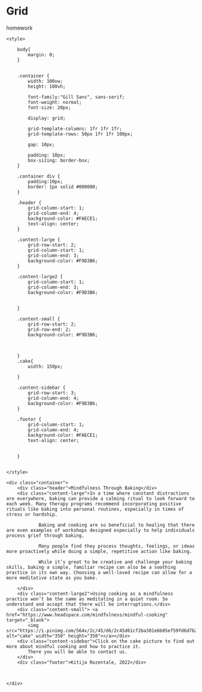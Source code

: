 # Grid
homework
<!DOCTYPE html>
<html lang="en">
<head>
    <title> Practice Mindfulness Through Baking</title>
    <meta name="viewport" content="width=device-width, initial-scale=1.0">
    <meta charset="utf-8">
    
    <style>
    
        body{
            margin: 0;
        }
      

        .container {
            width: 100vw;
            height: 100vh;

            font-family:"Gill Sans", sans-serif;
            font-weight: normal;
            font-size: 20px;

            display: grid;

            grid-template-columns: 1fr 1fr 1fr;
            grid-template-rows: 50px 1fr 1fr 100px;

            gap: 10px;

            padding: 10px;
            box-sizing: border-box;
        }

        .container div {
            padding:10px;
            border: 1px solid #000000;
        }

        .header {
            grid-column-start: 1;
            grid-column-end: 4;
            background-color: #FAECE1;
            text-align: center;
        }

        .content-large {
            grid-row-start: 2;
            grid-column-start: 1;
            grid-column-end: 3;
            background-color: #F9D3B6;
        }

        .content-large2 {
            grid-column-start: 1;
            grid-column-end: 3;
            background-color: #F9D3B6;
            
        
        }

        .content-small {
            grid-row-start: 2;
            grid-row-end: 2;
            background-color: #F9D3B6;
            

            
        }
        .cake{
            width: 150px;

        }
        
        .content-sidebar {
            grid-row-start: 3;
            grid-column-end: 4;
            background-color: #F9D3B6;
        }

        .footer {
            grid-column-start: 1;
            grid-column-end: 4;
            background-color: #FAECE1;
            text-align: center;
            
           
        }


    </style>
</head>

<body>
 
    <div class="container">
        <div class="header">Mindfulness Through Baking</div>
        <div class="content-large">In a time where constant distractions are everywhere, baking can provide a calming ritual to look forward to each week. Many therapy programs recommend incorporating positive rituals like baking into personal routines, especially in times of stress or hardship.
            
                Baking and cooking are so beneficial to healing that there are even examples of workshops designed especially to help individuals process grief through baking.
            
                Many people find they process thoughts, feelings, or ideas more proactively while doing a simple, repetitive action like baking.
           
                While it’s great to be creative and challenge your baking skills, baking a simple, familiar recipe can also be a soothing practice in its own way. Choosing a well-loved recipe can allow for a more meditative state as you bake.
           
        </div>
        <div class="content-large2">Using cooking as a mindfulness practice won’t be the same as meditating in a quiet room. So understand and accept that there will be interruptions.</div>
        <div class="content-small"> <a href="https://www.headspace.com/mindfulness/mindful-cooking" target="_blank">
            <img src="https://i.pinimg.com/564x/2c/45/d6/2c45d61cf2ba381e6b05ef59fd6d7b27.jpg" alt="cake" width="350" height="350"></a></div>
        <div class="content-sidebar">Click on the cake picture to find out more about mindful cooking and how to practice it.
            There you will be able to contact us.
        </div>
        <div class="footer">Kitija Rozentale, 2022</div>
        


    </div>
 
</body>
</html>
